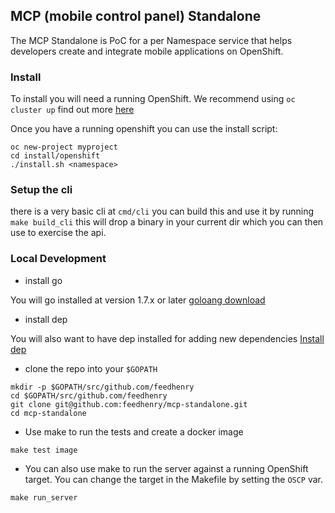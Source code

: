 ## MCP (mobile control panel) Standalone 

The MCP Standalone is PoC for a per Namespace service that helps developers create and integrate mobile applications on OpenShift.


### Install

To install you will need a running OpenShift. We recommend using ```oc cluster up``` find out more [here](https://github.com/openshift/origin/blob/master/docs/cluster_up_down.md)

Once you have a running openshift you can use the install script:

```
oc new-project myproject
cd install/openshift
./install.sh <namespace>
```

### Setup the cli 

there is a very basic cli at ```cmd/cli``` you can build this and use it by running
``` make build_cli ``` this will drop a binary in your current dir which you can then use to exercise the api.


### Local Development

- install go

You will go installed at version 1.7.x or later [goloang download](https://golang.org/dl/)

- install dep

You will also want to have dep installed for adding new dependencies [Install dep](https://github.com/golang/dep#setup)

- clone the repo into your ```$GOPATH```

```
mkdir -p $GOPATH/src/github.com/feedhenry
cd $GOPATH/src/github.com/feedhenry
git clone git@github.com:feedhenry/mcp-standalone.git
cd mcp-standalone
```

- Use make to run the tests and create a docker image

```
make test image
```

- You can also use make to run the server against a running OpenShift target. You can change the target in 
the Makefile by setting the ```OSCP``` var.

```
make run_server

```

